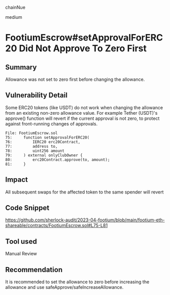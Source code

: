 chainNue

medium

# FootiumEscrow#setApprovalForERC20 Did Not Approve To Zero First

## Summary

Allowance was not set to zero first before changing the allowance.

## Vulnerability Detail

Some ERC20 tokens (like USDT) do not work when changing the allowance from an existing non-zero allowance value. For example Tether (USDT)'s approve() function will revert if the current approval is not zero, to protect against front-running changes of approvals.

```solidity
File: FootiumEscrow.sol
75:     function setApprovalForERC20(
76:         IERC20 erc20Contract,
77:         address to,
78:         uint256 amount
79:     ) external onlyClubOwner {
80:         erc20Contract.approve(to, amount);
81:     }
```

## Impact

All subsequent swaps for the affected token to the same spender will revert

## Code Snippet

https://github.com/sherlock-audit/2023-04-footium/blob/main/footium-eth-shareable/contracts/FootiumEscrow.sol#L75-L81

## Tool used

Manual Review

## Recommendation

It is recommended to set the allowance to zero before increasing the allowance and use safeApprove/safeIncreaseAllowance.